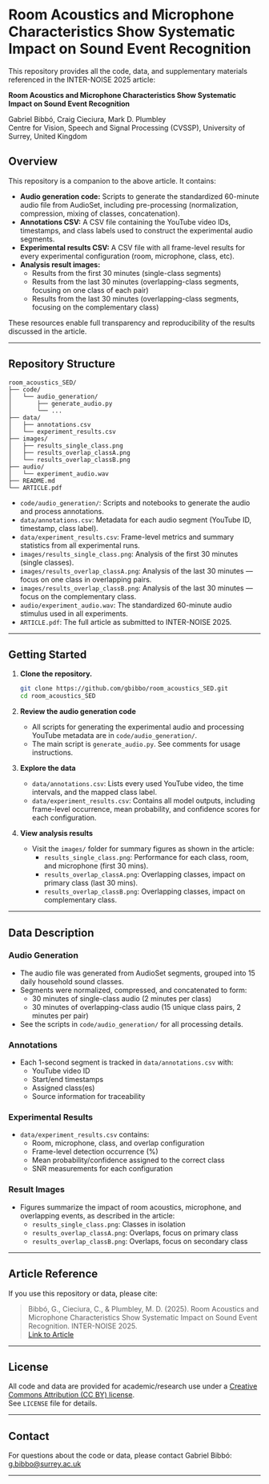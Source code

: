 # Room Acoustics and Microphone Characteristics Show Systematic Impact on Sound Event Recognition

This repository provides all the code, data, and supplementary materials referenced in the INTER-NOISE 2025 article:

**Room Acoustics and Microphone Characteristics Show Systematic Impact on Sound Event Recognition**

Gabriel Bibbó, Craig Cieciura, Mark D. Plumbley  
Centre for Vision, Speech and Signal Processing (CVSSP), University of Surrey, United Kingdom

## Overview

This repository is a companion to the above article. It contains:

- **Audio generation code:** Scripts to generate the standardized 60-minute audio file from AudioSet, including pre-processing (normalization, compression, mixing of classes, concatenation).
- **Annotations CSV:** A CSV file containing the YouTube video IDs, timestamps, and class labels used to construct the experimental audio segments.
- **Experimental results CSV:** A CSV file with all frame-level results for every experimental configuration (room, microphone, class, etc).
- **Analysis result images:**
  - Results from the first 30 minutes (single-class segments)
  - Results from the last 30 minutes (overlapping-class segments, focusing on one class of each pair)
  - Results from the last 30 minutes (overlapping-class segments, focusing on the complementary class)

These resources enable full transparency and reproducibility of the results discussed in the article.

---

## Repository Structure

```
room_acoustics_SED/
├── code/
│   └── audio_generation/
│       ├── generate_audio.py
│       └── ...
├── data/
│   ├── annotations.csv
│   └── experiment_results.csv
├── images/
│   ├── results_single_class.png
│   ├── results_overlap_classA.png
│   └── results_overlap_classB.png
├── audio/
│   └── experiment_audio.wav
├── README.md
└── ARTICLE.pdf
```

- `code/audio_generation/`: Scripts and notebooks to generate the audio and process annotations.
- `data/annotations.csv`: Metadata for each audio segment (YouTube ID, timestamp, class label).
- `data/experiment_results.csv`: Frame-level metrics and summary statistics from all experimental runs.
- `images/results_single_class.png`: Analysis of the first 30 minutes (single classes).
- `images/results_overlap_classA.png`: Analysis of the last 30 minutes — focus on one class in overlapping pairs.
- `images/results_overlap_classB.png`: Analysis of the last 30 minutes — focus on the complementary class.
- `audio/experiment_audio.wav`: The standardized 60-minute audio stimulus used in all experiments.
- `ARTICLE.pdf`: The full article as submitted to INTER-NOISE 2025.

---

## Getting Started

1. **Clone the repository.**

   ```bash
   git clone https://github.com/gbibbo/room_acoustics_SED.git
   cd room_acoustics_SED
   ```

2. **Review the audio generation code**

   - All scripts for generating the experimental audio and processing YouTube metadata are in `code/audio_generation/`.
   - The main script is `generate_audio.py`. See comments for usage instructions.

3. **Explore the data**

   - `data/annotations.csv`: Lists every used YouTube video, the time intervals, and the mapped class label.
   - `data/experiment_results.csv`: Contains all model outputs, including frame-level occurrence, mean probability, and confidence scores for each configuration.

4. **View analysis results**

   - Visit the `images/` folder for summary figures as shown in the article:
     - `results_single_class.png`: Performance for each class, room, and microphone (first 30 mins).
     - `results_overlap_classA.png`: Overlapping classes, impact on primary class (last 30 mins).
     - `results_overlap_classB.png`: Overlapping classes, impact on complementary class.

---

## Data Description

### Audio Generation

- The audio file was generated from AudioSet segments, grouped into 15 daily household sound classes.
- Segments were normalized, compressed, and concatenated to form:
  - 30 minutes of single-class audio (2 minutes per class)
  - 30 minutes of overlapping-class audio (15 unique class pairs, 2 minutes per pair)
- See the scripts in `code/audio_generation/` for all processing details.

### Annotations

- Each 1-second segment is tracked in `data/annotations.csv` with:
  - YouTube video ID
  - Start/end timestamps
  - Assigned class(es)
  - Source information for traceability

### Experimental Results

- `data/experiment_results.csv` contains:
  - Room, microphone, class, and overlap configuration
  - Frame-level detection occurrence (%)
  - Mean probability/confidence assigned to the correct class
  - SNR measurements for each configuration

### Result Images

- Figures summarize the impact of room acoustics, microphone, and overlapping events, as described in the article:
  - `results_single_class.png`: Classes in isolation
  - `results_overlap_classA.png`: Overlaps, focus on primary class
  - `results_overlap_classB.png`: Overlaps, focus on secondary class

---

## Article Reference

If you use this repository or data, please cite:

> Bibbó, G., Cieciura, C., & Plumbley, M. D. (2025). Room Acoustics and Microphone Characteristics Show Systematic Impact on Sound Event Recognition. INTER-NOISE 2025.  
> [Link to Article](ARTICLE.pdf)

---

## License

All code and data are provided for academic/research use under a [Creative Commons Attribution (CC BY) license](https://creativecommons.org/licenses/by/4.0/).  
See `LICENSE` file for details.

---

## Contact

For questions about the code or data, please contact Gabriel Bibbó: [g.bibbo@surrey.ac.uk](mailto:g.bibbo@surrey.ac.uk)

---